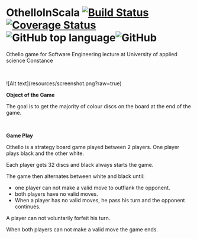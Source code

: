 # OthelloInScala [![Build Status](https://travis-ci.org/marcothuemmler/de.htwg.se.OthelloInScala.svg?branch=master)](https://travisci.org/marcothuemmler/de.htwg.se.OthelloInScala)[![Coverage Status](https://coveralls.io/repos/github/marcothuemmler/de.htwg.se.OthelloInScala/badge.svg)](https://coveralls.io/github/marcothuemmler/de.htwg.se.OthelloInScala)![GitHub top language](https://img.shields.io/github/languages/top/marcothuemmler/OthelloInScala.svg)![GitHub](https://img.shields.io/github/license/marcothuemmler/OthelloInScala.svg)

Othello game for Software Engineering lecture at University of applied science Constance

<br/>

<p align="justify">
![Alt text](resources/screenshot.png?raw=true)
</p>

**Object of the Game**

The goal is to get the majority of colour discs on the board at the end of the game.

<br/>

**Game Play**

Othello is a strategy board game played between 2 players. One player plays black and the other white.

Each player gets 32 discs and black always starts the game.

The game then alternates between white and black until:

* one player can not make a valid move to outflank the opponent.
* both players have no valid moves.
* When a player has no valid moves, he pass his turn and the opponent continues.

A player can not voluntarily forfeit his turn.

When both players can not make a valid move the game ends.